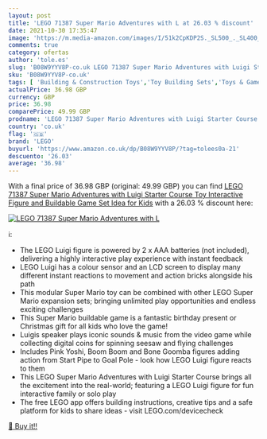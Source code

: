 ```yaml
---
layout: post
title: 'LEGO 71387 Super Mario Adventures with L at 26.03 % discount'
date: 2021-10-30 17:35:47
image: 'https://m.media-amazon.com/images/I/51k2CpKDP2S._SL500_._SL400_.jpg'
comments: true
category: ofertas
author: 'tole.es'
slug: 'B08W9YYV8P-co.uk LEGO 71387 Super Mario Adventures with Luigi Starter...'
sku: 'B08W9YYV8P-co.uk'
tags: [ 'Building & Construction Toys','Toy Building Sets','Toys & Games','Toys Store','lego', ]
actualPrice: 36.98 GBP
currency: GBP
price: 36.98
comparePrice: 49.99 GBP
prodname: 'LEGO 71387 Super Mario Adventures with Luigi Starter Course Toy  Interactive Figure and Buildable Game Set  Idea for Kids'
country: 'co.uk'
flag: '🇬🇧'
brand: 'LEGO'
buyurl: 'https://www.amazon.co.uk/dp/B08W9YYV8P/?tag=tolees0a-21'
descuento: '26.03'
average: '36.98'
---
```


With a final price of 36.98 GBP (original: 49.99 GBP) you can find [LEGO 71387 Super Mario Adventures with Luigi Starter Course Toy  Interactive Figure and Buildable Game Set  Idea for Kids](https://www.amazon.co.uk/dp/B08W9YYV8P/?tag=tolees0a-21) with a  26.03 % discount here:

[![LEGO 71387 Super Mario Adventures with L](https://m.media-amazon.com/images/I/51k2CpKDP2S._SL500_._SL400_.jpg)](https://www.amazon.co.uk/dp/B08W9YYV8P/?tag=tolees0a-21)

ℹ️:

- The LEGO Luigi figure is powered by 2 x AAA batteries (not included), delivering a highly interactive play experience with instant feedback
- LEGO Luigi has a colour sensor and an LCD screen to display many different instant reactions to movement and action bricks alongside his path
- This modular Super Mario toy can be combined with other LEGO Super Mario expansion sets; bringing unlimited play opportunities and endless exciting challenges
- This Super Mario buildable game is a fantastic birthday present or Christmas gift for all kids who love the game!
- Luigis speaker plays iconic sounds & music from the video game while collecting digital coins for spinning seesaw and flying challenges
- Includes Pink Yoshi, Boom Boom and Bone Goomba figures adding action from Start Pipe to Goal Pole - look how LEGO Luigi figure reacts to them
- This LEGO Super Mario Adventures with Luigi Starter Course brings all the excitement into the real-world; featuring a LEGO Luigi figure for fun interactive family or solo play
- The free LEGO app offers building instructions, creative tips and a safe platform for kids to share ideas - visit LEGO.com/devicecheck

[🛒 Buy it!!](https://www.amazon.co.uk/dp/B08W9YYV8P/?tag=tolees0a-21)
